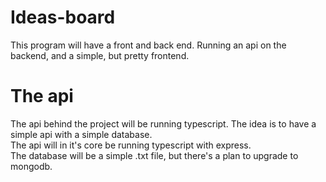 # Ideas-board
This program will have a front and back end. Running an api on the backend, and a simple, but pretty frontend.

# The api
The api behind the project will be running typescript. The idea is to have a simple api with a simple database.  
The api will in it's core be running typescript with express.  
The database will be a simple .txt file, but there's a plan to upgrade to mongodb.
